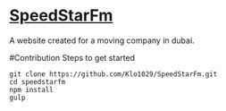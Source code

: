 # [SpeedStarFm](https://klo1029.github.io/SpeedStarFm/)

A website created for a moving company in dubai.

#Contribution
Steps to get started 
```
git clone https://github.com/Klo1029/SpeedStarFm.git
cd speedstarfm
npm install
gulp
```
